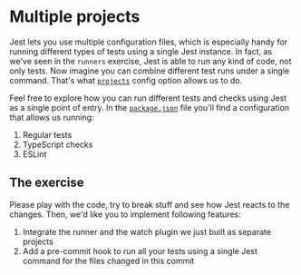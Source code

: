 # Multiple projects

Jest lets you use multiple configuration files, which is especially handy for running different types of tests using a single Jest instance. In fact, as we've seen in the `runners` exercise, Jest is able to run any kind of code, not only tests. Now imagine you can combine different test runs under a single command. That's what [`projects`](https://jestjs.io/docs/en/configuration#projects-array-string-projectconfig) config option allows us to do.

Feel free to explore how you can run different tests and checks using Jest as a single point of entry. In the [`package.json`](./package.json) file you'll find a configuration that allows us running:

1. Regular tests
1. TypeScript checks
1. ESLint

## The exercise

Please play with the code, try to break stuff and see how Jest reacts to the changes. Then, we'd like you to implement following features:

1. Integrate the runner and the watch plugin we just built as separate projects
1. Add a pre-commit hook to run all your tests using a single Jest command for the files changed in this commit
